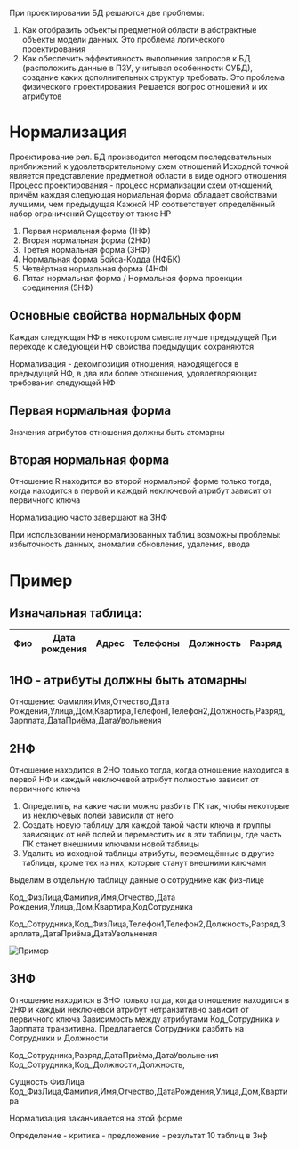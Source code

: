 При проектировании БД решаются две проблемы:
1. Как отобразить объекты предметной области в абстрактные объекты модели данных. Это проблема логического проектирования
2. Как обеспечить эффективность выполнения запросов к БД (расположить данные в ПЗУ, учитывая особенности СУБД), создание каких дополнительных структур требовать. Это проблема физического проектирования
Решается вопрос отношений и их атрибутов

# Нормализация
Проектирование рел. БД производится методом последовательных приближений к удовлетворительному схем отношений
Исходной точкой является представление предметной области в виде одного отношения
Процесс проектирования - процесс нормализации схем отношений, причём каждая следующая нормальная форма обладает свойствами лучшими, чем предыдущая
Кажной НР соответствует определённый набор ограничений
Существуют такие НР
1. Первая нормальная форма (1НФ)
2. Вторая нормальная форма (2НФ)
3. Третья нормальная форма (3НФ)
4. Нормальная форма Бойса-Кодда (НФБК)
5. Четвёртная нормальная форма (4НФ)
6. Пятая нормальная форма / Нормальная форма проекции соединения (5НФ)
## Основные свойства нормальных форм
Каждая следующая НФ в некотором смысле лучше предыдущей
При переходе к следующей НФ свойства предыдущих сохраняются

Нормализация - декомпозиция отношения, находящегося в предыдущей НФ, в два или более отношения, удовлетворяющих требования следующей НФ

## Первая нормальная форма
Значения атрибутов отношения должны быть атомарны

## Вторая нормальная форма
Отношение R находится во второй нормальной форме только тогда, когда находится в первой и каждый неключевой атрибут зависит от первичного ключа

Нормализацию часто завершают на 3НФ

При использовании ненормализованных таблиц возможны проблемы: избыточность данных, аномалии обновления, удаления, ввода
# Пример

## Изначальная таблица:

| Фио | Дата рождения | Адрес | Телефоны | Должность | Разряд | Зарплата | Дата приёма | Дата увольнения |
| --- | ------------- | ----- | -------- | --------- | ------ | -------- | ----------- | --------------- |
## 1НФ - атрибуты должны быть атомарны

Отношение: Фамилия,Имя,Отчество,Дата Рождения,Улица,Дом,Квартира,Телефон1,Телефон2,Должность,Разряд,Зарплата,ДатаПриёма,ДатаУвольнения

## 2НФ
Отношение находится в 2НФ только тогда, когда отношение находится в первой НФ и каждый неключевой атрибут полностью зависит от первичного ключа
1. Определить, на какие части можно разбить ПК так, чтобы некоторые из неключевых полей зависили от него
2. Создать новую таблицу для каждой такой части ключа и группы зависящих от неё полей и переместить их в эти таблицы, где часть ПК станет внешними ключами новой таблицы
3. Удалить из исходной таблицы атрибуты, перемещённые в другие таблицы, кроме тех из них, которые станут внешними ключами

Выделим в отдельную таблицу данные о сотруднике как физ-лице

Код_ФизЛица,Фамилия,Имя,Отчество,Дата Рождения,Улица,Дом,Квартира,КодСотрудника

Код_Сотрудника,Код_ФизЛица,Телефон1,Телефон2,Должность,Разряд,Зарплата,ДатаПриёма,ДатаУвольнения

![Пример](Pasted%20image%2020240927130911.png)

## 3НФ
Отношение находится в 3НФ только тогда, когда отношение находится в 2НФ и каждый неключевой атрибут нетранзитивно зависит от первичного ключа
Зависимость между атрибутами Код_Сотрудника и Зарплата транзитивна. Предлагается Сотрудники разбить на Сотрудники и Должности

Код_Сотрудника,Разряд,ДатаПриёма,ДатаУвольнения
Код_Сотрудника,Код_Должности,Должность,

Сущность ФизЛица
Код_ФизЛица,Фамилия,Имя,Отчество,ДатаРождения,Улица,Дом,Квартира

Нормализация заканчивается на этой форме

Определение - критика - предложение - результат
10 таблиц в 3нф